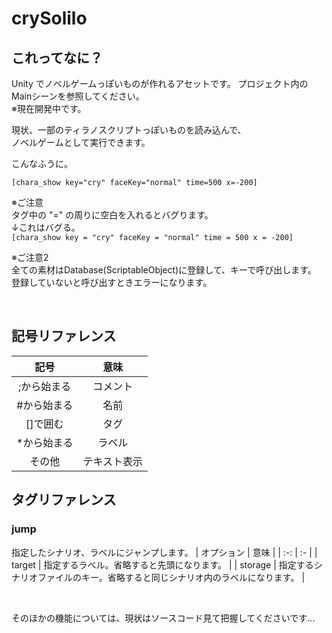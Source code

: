 # crySolilo

## これってなに？
Unity でノベルゲームっぽいものが作れるアセットです。
プロジェクト内の Mainシーンを参照してください。  
※現在開発中です。

現状、一部のティラノスクリプトっぽいものを読み込んで、  
ノベルゲームとして実行できます。

こんなふうに。

`[chara_show key="cry" faceKey="normal" time=500 x=-200]`

※ご注意  
タグ中の "=" の周りに空白を入れるとバグります。  
↓これはバグる。  
`[chara_show key = "cry" faceKey = "normal" time = 500 x = -200]`

※ご注意2  
全ての素材はDatabase(ScriptableObject)に登録して、キーで呼び出します。  
登録していないと呼び出すときエラーになります。

<br>

## 記号リファレンス  

| 記号 | 意味 |
| :-: | :-: |
| ;から始まる | コメント |
| #から始まる | 名前 |
| []で囲む | タグ |
| *から始まる | ラベル |
| その他 | テキスト表示 |

## タグリファレンス  
### jump
指定したシナリオ、ラベルにジャンプします。
| オプション | 意味 |
| :-: | :- |
| target | 指定するラベル。省略すると先頭になります。 |
| storage | 指定するシナリオファイルのキー。省略すると同じシナリオ内のラベルになります。 |

<br>

そのほかの機能については、現状はソースコード見て把握してくださいです...